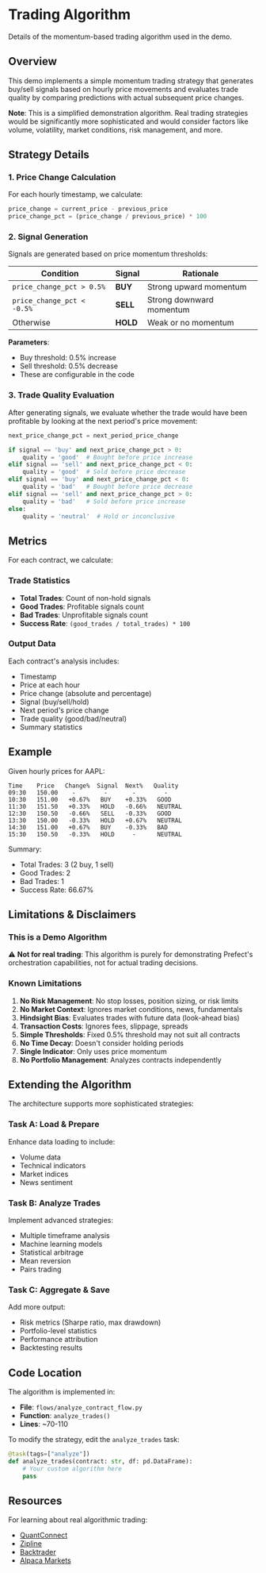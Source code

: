 # Trading Algorithm

Details of the momentum-based trading algorithm used in the demo.

## Overview

This demo implements a simple momentum trading strategy that generates buy/sell signals based on hourly price movements and evaluates trade quality by comparing predictions with actual subsequent price changes.

**Note**: This is a simplified demonstration algorithm. Real trading strategies would be significantly more sophisticated and would consider factors like volume, volatility, market conditions, risk management, and more.

## Strategy Details

### 1. Price Change Calculation

For each hourly timestamp, we calculate:

```python
price_change = current_price - previous_price
price_change_pct = (price_change / previous_price) * 100
```

### 2. Signal Generation

Signals are generated based on price momentum thresholds:

| Condition                  | Signal   | Rationale                |
| -------------------------- | -------- | ------------------------ |
| `price_change_pct > 0.5%`  | **BUY**  | Strong upward momentum   |
| `price_change_pct < -0.5%` | **SELL** | Strong downward momentum |
| Otherwise                  | **HOLD** | Weak or no momentum      |

**Parameters**:
- Buy threshold: 0.5% increase
- Sell threshold: 0.5% decrease
- These are configurable in the code

### 3. Trade Quality Evaluation

After generating signals, we evaluate whether the trade would have been profitable by looking at the next period's price movement:

```python
next_price_change_pct = next_period_price_change

if signal == 'buy' and next_price_change_pct > 0:
    quality = 'good'  # Bought before price increase
elif signal == 'sell' and next_price_change_pct < 0:
    quality = 'good'  # Sold before price decrease
elif signal == 'buy' and next_price_change_pct < 0:
    quality = 'bad'   # Bought before price decrease
elif signal == 'sell' and next_price_change_pct > 0:
    quality = 'bad'   # Sold before price increase
else:
    quality = 'neutral'  # Hold or inconclusive
```

## Metrics

For each contract, we calculate:

### Trade Statistics
- **Total Trades**: Count of non-hold signals
- **Good Trades**: Profitable signals count
- **Bad Trades**: Unprofitable signals count
- **Success Rate**: `(good_trades / total_trades) * 100`

### Output Data
Each contract's analysis includes:
- Timestamp
- Price at each hour
- Price change (absolute and percentage)
- Signal (buy/sell/hold)
- Next period's price change
- Trade quality (good/bad/neutral)
- Summary statistics

## Example

Given hourly prices for AAPL:

```
Time    Price   Change%  Signal  Next%   Quality
09:30   150.00    -        -       -        -
10:30   151.00   +0.67%   BUY    +0.33%   GOOD
11:30   151.50   +0.33%   HOLD   -0.66%   NEUTRAL
12:30   150.50   -0.66%   SELL   -0.33%   GOOD
13:30   150.00   -0.33%   HOLD   +0.67%   NEUTRAL
14:30   151.00   +0.67%   BUY    -0.33%   BAD
15:30   150.50   -0.33%   HOLD     -      NEUTRAL
```

Summary:
- Total Trades: 3 (2 buy, 1 sell)
- Good Trades: 2
- Bad Trades: 1
- Success Rate: 66.67%

## Limitations & Disclaimers

### This is a Demo Algorithm
⚠️ **Not for real trading**: This algorithm is purely for demonstrating Prefect's orchestration capabilities, not for actual trading decisions.

### Known Limitations
1. **No Risk Management**: No stop losses, position sizing, or risk limits
2. **No Market Context**: Ignores market conditions, news, fundamentals
3. **Hindsight Bias**: Evaluates trades with future data (look-ahead bias)
4. **Transaction Costs**: Ignores fees, slippage, spreads
5. **Simple Thresholds**: Fixed 0.5% threshold may not suit all contracts
6. **No Time Decay**: Doesn't consider holding periods
7. **Single Indicator**: Only uses price momentum
8. **No Portfolio Management**: Analyzes contracts independently

## Extending the Algorithm

The architecture supports more sophisticated strategies:

### Task A: Load & Prepare
Enhance data loading to include:
- Volume data
- Technical indicators
- Market indices
- News sentiment

### Task B: Analyze Trades
Implement advanced strategies:
- Multiple timeframe analysis
- Machine learning models
- Statistical arbitrage
- Mean reversion
- Pairs trading

### Task C: Aggregate & Save
Add more output:
- Risk metrics (Sharpe ratio, max drawdown)
- Portfolio-level statistics
- Performance attribution
- Backtesting results

## Code Location

The algorithm is implemented in:
- **File**: `flows/analyze_contract_flow.py`
- **Function**: `analyze_trades()`
- **Lines**: ~70-110

To modify the strategy, edit the `analyze_trades` task:

```python
@task(tags=["analyze"])
def analyze_trades(contract: str, df: pd.DataFrame):
    # Your custom algorithm here
    pass
```

## Resources

For learning about real algorithmic trading:
- [QuantConnect](https://www.quantconnect.com/)
- [Zipline](https://www.zipline.io/)
- [Backtrader](https://www.backtrader.com/)
- [Alpaca Markets](https://alpaca.markets/)

